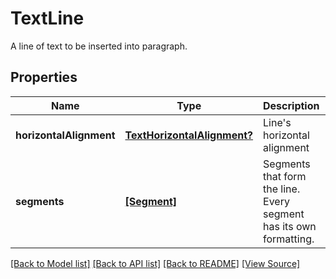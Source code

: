 ﻿# TextLine
A line of text to be inserted into paragraph.

## Properties
Name | Type | Description | Notes
------------ | ------------- | ------------- | -------------
**horizontalAlignment** | [**TextHorizontalAlignment?**](TextHorizontalAlignment.md) | Line's horizontal alignment | [optional]
**segments** | [**[Segment]**](Segment.md) | Segments that form the line. Every segment has its own formatting. | 

[[Back to Model list]](../README.md#documentation-for-models) [[Back to API list]](../README.md#documentation-for-api-endpoints) [[Back to README]](../README.md) [[View Source]](../AsposePdfCloud/Models/TextLine.swift)

